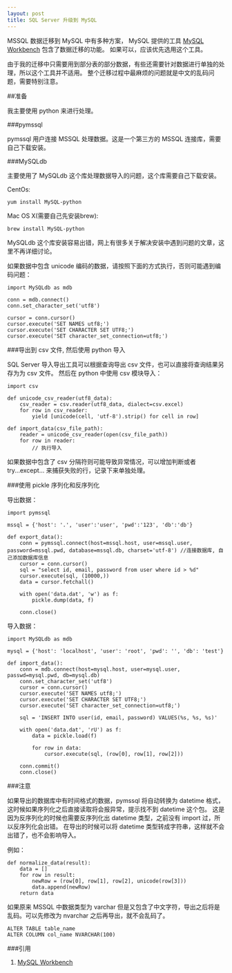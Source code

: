 ```yaml
---
layout: post
title: SQL Server 升级到 MySQL
---
```


MSSQL 数据迁移到 MySQL 中有多种方案， MySQL 提供的工具 [MySQL Workbench](http://www.mysql.com/products/workbench/) 包含了数据迁移的功能。
如果可以，应该优先选用这个工具。

由于我的迁移中只需要用到部分表的部分数据，有些还需要针对数据进行单独的处理，所以这个工具并不适用。
整个迁移过程中最麻烦的问题就是中文的乱码问题，需要特别注意。

##准备

我主要使用 python 来进行处理。

###pymssql

pymssql 用户连接 MSSQL 处理数据。这是一个第三方的 MSSQL 连接库，需要自己下载安装。

###MySQLdb

主要使用了 MySQLdb 这个库处理数据导入的问题，这个库需要自己下载安装。

CentOs:

    yum install MySQL-python

Mac OS X(需要自己先安装brew):

    brew install MySQL-python

MySQLdb 这个库安装容易出错，网上有很多关于解决安装中遇到问题的文章，这里不再详细讨论。

如果数据中包含 unicode 编码的数据，请按照下面的方式执行，否则可能遇到编码问题：

    import MySQLdb as mdb

    conn = mdb.connect()
    conn.set_character_set('utf8')
    
    cursor = conn.cursor()
    cursor.execute('SET NAMES utf8;')
    cursor.execute('SET CHARACTER SET UTF8;')
    cursor.execute('SET character_set_connection=utf8;')

###导出到 csv 文件, 然后使用 python 导入

SQL Server 导入导出工具可以根据查询导出 csv 文件，也可以直接将查询结果另存为为 csv 文件。
然后在 python 中使用 csv 模块导入：

    import csv

    def unicode_csv_reader(utf8_data):
        csv_reader = csv.reader(utf8_data, dialect=csv.excel)
        for row in csv_reader:
            yield [unicode(cell, 'utf-8').strip() for cell in row]

    def import_data(csv_file_path):
        reader = unicode_csv_reader(open(csv_file_path))
        for row in reader:
            // 执行导入

如果数据中包含了 csv 分隔符则可能导致异常情况，可以增加判断或者 try...except... 来捕获失败的行，记录下来单独处理。

###使用 pickle 序列化和反序列化

导出数据：

    import pymssql

    mssql = {'host': '.', 'user':'user', 'pwd':'123', 'db':'db'}

    def export_data():
        conn = pymssql.connect(host=mssql.host, user=mssql.user, password=mssql.pwd, database=mssql.db, charset='utf-8') //连接数据库, 自己添加数据库信息
        cursor = conn.cursor()
        sql = "select id, email, password from user where id > %d"
        cursor.execute(sql, (10000,))
        data = cursor.fetchall()

        with open('data.dat', 'w') as f:
            pickle.dump(data, f)

        conn.close()

导入数据：

    import MySQLdb as mdb

    mysql = {'host': 'localhost', 'user': 'root', 'pwd': '', 'db': 'test'}

    def import_data():
        conn = mdb.connect(host=mysql.host, user=mysql.user, passwd=mysql.pwd, db=mysql.db)
        conn.set_character_set('utf8')
        cursor = conn.cursor()
        cursor.execute('SET NAMES utf8;')
        cursor.execute('SET CHARACTER SET UTF8;')
        cursor.execute('SET character_set_connection=utf8;')

        sql = 'INSERT INTO user(id, email, password) VALUES(%s, %s, %s)'

        with open('data.dat', 'rU') as f:
            data = pickle.load(f)

            for row in data:
                cursor.execute(sql, (row[0], row[1], row[2]))

        conn.commit()
        conn.close()

###注意

如果导出的数据库中有时间格式的数据，pymssql 将自动转换为 datetime 格式，这时候如果序列化之后直接读取将会报异常，提示找不到 datetime 这个包。
这是因为反序列化的时候也需要反序列化出 datetime 类型，之前没有 import 过，所以反序列化会出错。
在导出的时候可以将 datetime 类型转成字符串，这样就不会出错了，也不会影响导入。

例如：

    def normalize_data(result):
        data = []
        for row in result:
            newRow = (row[0], row[1], row[2], unicode(row[3]))
            data.append(newRow)
        return data


如果原来 MSSQL 中数据类型为 varchar 但是又包含了中文字符，导出之后将是乱码。可以先修改为 nvarchar 之后再导出，就不会乱码了。

    ALTER TABLE table_name
    ALTER COLUMN col_name NVARCHAR(100)

###引用

1. [MySQL Workbench](http://www.mysql.com/products/workbench/)
